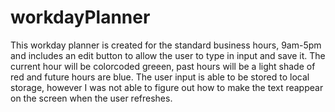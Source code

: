 # workdayPlanner
This workday planner is created for the standard business hours, 9am-5pm and includes an edit button to allow the user to type in input and save it. The current hour will be colorcoded greeen, past hours will be a light shade of red and future hours are blue. The user input is able to be stored to local storage, however I was not able to figure out how to make the text reappear on the screen when the user refreshes. 
